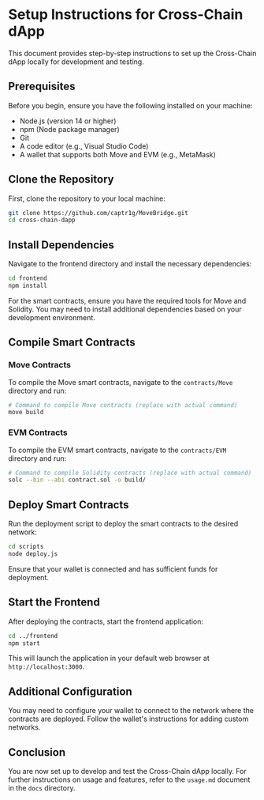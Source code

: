# Setup Instructions for Cross-Chain dApp

This document provides step-by-step instructions to set up the Cross-Chain dApp locally for development and testing.

## Prerequisites

Before you begin, ensure you have the following installed on your machine:

- Node.js (version 14 or higher)
- npm (Node package manager)
- Git
- A code editor (e.g., Visual Studio Code)
- A wallet that supports both Move and EVM (e.g., MetaMask)

## Clone the Repository

First, clone the repository to your local machine:

```bash
git clone https://github.com/captr1g/MoveBridge.git
cd cross-chain-dapp
```

## Install Dependencies

Navigate to the frontend directory and install the necessary dependencies:

```bash
cd frontend
npm install
```

For the smart contracts, ensure you have the required tools for Move and Solidity. You may need to install additional dependencies based on your development environment.

## Compile Smart Contracts

### Move Contracts

To compile the Move smart contracts, navigate to the `contracts/Move` directory and run:

```bash
# Command to compile Move contracts (replace with actual command)
move build
```

### EVM Contracts

To compile the EVM smart contracts, navigate to the `contracts/EVM` directory and run:

```bash
# Command to compile Solidity contracts (replace with actual command)
solc --bin --abi contract.sol -o build/
```

## Deploy Smart Contracts

Run the deployment script to deploy the smart contracts to the desired network:

```bash
cd scripts
node deploy.js
```

Ensure that your wallet is connected and has sufficient funds for deployment.

## Start the Frontend

After deploying the contracts, start the frontend application:

```bash
cd ../frontend
npm start
```

This will launch the application in your default web browser at `http://localhost:3000`.

## Additional Configuration

You may need to configure your wallet to connect to the network where the contracts are deployed. Follow the wallet's instructions for adding custom networks.

## Conclusion

You are now set up to develop and test the Cross-Chain dApp locally. For further instructions on usage and features, refer to the `usage.md` document in the `docs` directory.